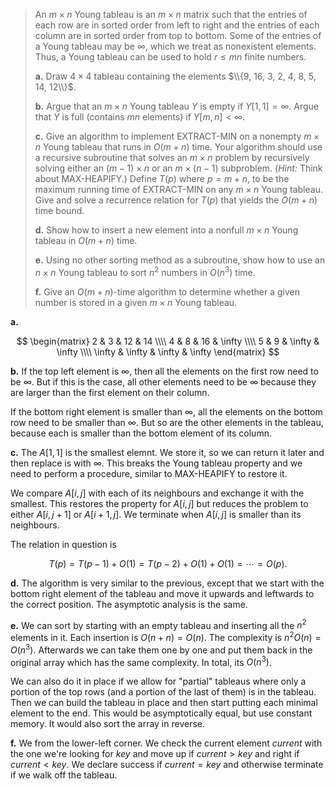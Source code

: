 > An $m \times n$ Young tableau is an $m \times n$ matrix such that the entries of each row are in sorted order from left to right and the entries of each column are in sorted order from top to bottom. Some of the entries of a Young tableau may be $\infty$, which we treat as nonexistent elements. Thus, a Young tableau can be used to hold $r \le mn$ finite numbers.
>
> **a.** Draw $4 \times 4$ tableau containing the elements $\\{9, 16, 3, 2, 4, 8, 5, 14, 12\\}$.
>
> **b.** Argue that an $m \times n$ Young tableau $Y$ is empty if $Y[1, 1] = \infty$. Argue that $Y$ is full (contains $mn$ elements) if $Y[m, n] < \infty$.
>
> **c.** Give an algorithm to implement $\text{EXTRACT-MIN}$ on a nonempty $m \times n$ Young tableau that runs in $O(m + n)$ time. Your algorithm should use a recursive subroutine that solves an $m \times n$ problem by recursively solving either an $(m - 1) \times n$ or an $m \times (n - 1)$ subproblem. ($\textit{Hint:}$ Think about $\text{MAX-HEAPIFY}$.) Define $T(p)$ where $p = m + n$, to be the maximum running time of $\text{EXTRACT-MIN}$ on any $m \times n$ Young tableau. Give and solve a recurrence relation for $T(p)$ that yields the $O(m + n)$ time bound.
>
> **d.** Show how to insert a new element into a nonfull $m \times n$ Young tableau in $O(m + n)$ time.
>
> **e.** Using no other sorting method as a subroutine, show how to use an $n \times n$ Young tableau to sort $n^2$ numbers in $O(n^3)$ time.
>
> **f.** Give an $O(m + n)$-time algorithm to determine whether a given number is stored in a given $m \times n$ Young tableau.

**a.** 

$$
\begin{matrix}
     2 &      3 &     12 & 14 \\\\
     4 &      8 &     16 & \infty \\\\
     5 &      9 & \infty & \infty \\\\
\infty & \infty & \infty & \infty
\end{matrix}
$$

**b.** If the top left element is $\infty$, then all the elements on the first row need to be $\infty$. But if this is the case, all other elements need to be $\infty$ because they are larger than the first element on their column.

If the bottom right element is smaller than $\infty$, all the elements on the bottom row need to be smaller than $\infty$. But so are the other elements in the tableau, because each is smaller than the bottom element of its column.

**c.** The $A[1, 1]$ is the smallest elemnt. We store it, so we can return it later and then replace is with $\infty$. This breaks the Young tableau property and we need to perform a procedure, similar to $\text{MAX-HEAPIFY}$ to restore it.

We compare $A[i, j]$ with each of its neighbours and exchange it with the smallest. This restores the property for $A[i, j]$ but reduces the problem to either $A[i, j + 1]$ or $A[i + 1, j]$. We terminate when $A[i, j]$ is smaller than its neighbours.

The relation in question is

$$T(p) = T(p - 1) + O(1) = T(p - 2) + O(1) + O(1) = \cdots = O(p).$$

**d.** The algorithm is very similar to the previous, except that we start with the bottom right element of the tableau and move it upwards and leftwards to the correct position. The asymptotic analysis is the same.

**e.** We can sort by starting with an empty tableau and inserting all the $n^2$ elements in it. Each insertion is $O(n + n) = O(n)$. The complexity is $n^2O(n) = O(n^3)$. Afterwards we can take them one by one and put them back in the original array which has the same complexity. In total, its $O(n^3)$.

We can also do it in place if we allow for "partial" tableaus where only a portion of the top rows (and a portion of the last of them) is in the tableau. Then we can build the tableau in place and then start putting each minimal element to the end. This would be asymptotically equal, but use constant memory. It would also sort the array in reverse.

**f.** We from the lower-left corner. We check the current element $current$ with the one we're looking for $key$ and move up if $current > key$ and right if $current < key$. We declare success if $current = key$ and otherwise terminate if we walk off the tableau.
